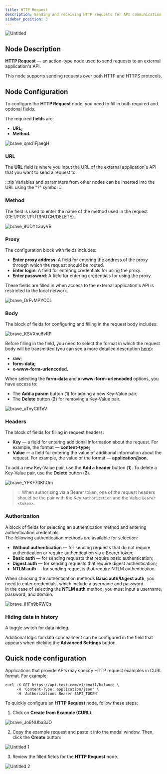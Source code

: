 ```yaml
---
title: HTTP Request
description: Sending and receiving HTTP requests for API communication
sidebar_position: 3
---
```



![Untitled](./http_request/untitled.png)

## **Node Description**

**HTTP Request** — an action-type node used to send requests to an external application's API.  

This node supports sending requests over both HTTP and HTTPS protocols.

## **Node Configuration**

To configure the **HTTP Request** node, you need to fill in both required and optional fields.  

The required **fields** are:

- **URL;**
- **Method.**

![brave_qmd1FjaegH](./http_request/brave_qmd1fjaegh.png)

### **URL**

The **URL** field is where you input the URL of the external application's API that you want to send a request to.  

:::tip
Variables and parameters from other nodes can be inserted into the URL using the "?" symbol
:::


### **Method**

The field is used to enter the name of the method used in the request (GET/POST/PUT/PATCH/DELETE).  

![brave_9UDYz3uyVB](./http_request/brave_9udyz3uyvb.png)

### **Proxy**

The configuration block with fields includes:

- **Enter proxy address**: A field for entering the address of the proxy through which the request should be routed.  
- **Enter login**: A field for entering credentials for using the proxy.  
- **Enter password**: A field for entering credentials for using the proxy.  

These fields are filled in when access to the external application's API is restricted to the local network.  

![brave_DrFvMPYCCL](./http_request/brave_drfvmpyccl.png)

### **Body**

The block of fields for configuring and filling in the request body includes:  

![brave_KSVXnu8vRP](./http_request/brave_ksvxnu8vrp.png)

Before filling in the field, you need to select the format in which the request body will be transmitted (you can see a more detailed description [here](https://developer.mozilla.org/ru/docs/Web/HTTP/Methods/POST)):

- **raw**;  
- **form-data;**  
- **x-www-form-urlencoded.**

When selecting the **form-data** and **x-www-form-urlencoded** options, you have access to:

- The **Add a param** button (**1**) for adding a new Key-Value pair;  
- The **Delete** button (**2**) for removing a Key-Value pair.  

![brave_uTnyCtlTeV](./http_request/brave_utnyctltev.png)

### **Headers**

The block of fields for filling in request headers: 

- **Key** — a field for entering additional information about the request. For example, the format — **content-type;**  
- **Value** — a field for entering the value of additional information about the request. For example, the value of the format — **application/json.**

To add a new Key-Value pair, use the **Add a header** button (**1**). To delete a Key-Value pair, use the **Delete** button (**2**).  

![brave_YPKF70KhOm](./http_request/brave_ypkf70khom.png)

> 💡 When authorizing via a Bearer token, one of the request headers should be the pair with the Key `Authorization` and the Value `Bearer <token>`.

### **Authorization**

A block of fields for selecting an authentication method and entering authentication credentials.  
The following authentication methods are available for selection:

- **Without authentication** — for sending requests that do not require authentication or require authentication via a Bearer token;  
- **Basic auth** — for sending requests that require basic authentication;  
- **Digest auth** — for sending requests that require digest authentication;  
- **NTLM auth** — for sending requests that require NTLM authentication.  

When choosing the authentication methods **Basic auth/Digest auth**, you need to enter credentials, which include a username and password.  
In the case of selecting the **NTLM auth** method, you must input a username, password, and domain.  

![brave_lHFn9bRWCs](./http_request/brave_lhfn9brwcs.png)

### **Hiding data in history**

A toggle switch for data hiding.  

Additional logic for data concealment can be configured in the field that appears when clicking the **Advanced Settings** button.

## **Quick node configuration**

Applications that provide APIs may specify HTTP request examples in CURL format. For example:  
```
curl -X GET https://api.test.com/v1/email/balance \
     -H 'Content-Type: application/json' \
     -H 'Authorization: Bearer $API_TOKEN'
```

To quickly configure an **HTTP Request** node, follow these steps:

1. Click on **Create from Example (CURL)**.

![brave\_Jo9NUba3JO](./http_request/brave_jo9nuba3jo.png)

2. Copy the example request and paste it into the modal window. Then, click the **Create** button:

![Untitled 1](./http_request/untitled_1.png)

3. Review the filled fields for the **HTTP Request** node.

![Untitled 2](./http_request/untitled_2.png)


